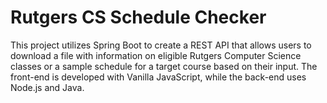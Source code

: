 # Rutgers CS Schedule Checker
 This project utilizes Spring Boot to create a REST API that allows users to download a file with information on eligible Rutgers Computer Science classes or a sample schedule for a target course based on their input. The front-end is developed with Vanilla JavaScript, while the back-end uses Node.js and Java.
